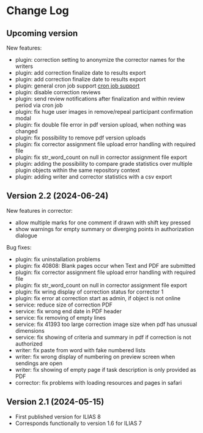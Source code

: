 # Change Log
## Upcoming version
New features:
- plugin: correction setting to anonymize the corrector names for the writers
- plugin: add correction finalize date to results export
- plugin: add correction finalize date to results export
- plugin: general cron job support [cron job support](https://github.com/EDUTIEK/LongEssayAssessmentCron/)
- plugin: disable correction reviews
- plugin: send review notifications after finalization and within review period via cron job
- plugin: fix huge user images in remove/repeal participant confirmation modal
- plugin: fix double file error in pdf version upload, when nothing was changed
- plugin: fix possibility to remove pdf version uploads
- plugin: fix corrector assignment file upload error handling with required file
- plugin: fix str_word_count on null in corrector assignment file export
- plugin: adding the possibility to compare grade statistics over multiple plugin objects within the same repository context
- plugin: adding writer and corrector statistics with a csv export


## Version 2.2 (2024-06-24)
New features in corrector:
- allow multiple marks for one comment if drawn with shift key pressed
- show warnings for empty summary or diverging points in authorization dialogue

Bug fixes:
- plugin: fix uninstallation problems
- plugin: fix 40808: Blank pages occur when Text and PDF are submitted
- plugin: fix corrector assignment file upload error handling with required file
- plugin: fix str_word_count on null in corrector assignment file export
- plugin: fix wring display of correction status for corrector 1
- plugin: fix error at correction start as admin, if object is not online
- service: reduce size of correction PDF
- service: fix wrong end date in PDF header
- service: fix removing of empty lines
- service: fix 41393 too large correction image size when pdf has unusual dimensions
- service: fix showing of criteria and summary in pdf if correction is not authorized
- writer: fix paste from word with fake numbered lists
- writer: fix wrong display of numbering on preview screen when sendings are open
- writer: fix showing of empty page if task description is only provided as PDF
- corrector: fix problems with loading resources and pages in safari

## Version 2.1 (2024-05-15)
- First published version for ILIAS 8
- Corresponds functionally to version 1.6 for ILIAS 7